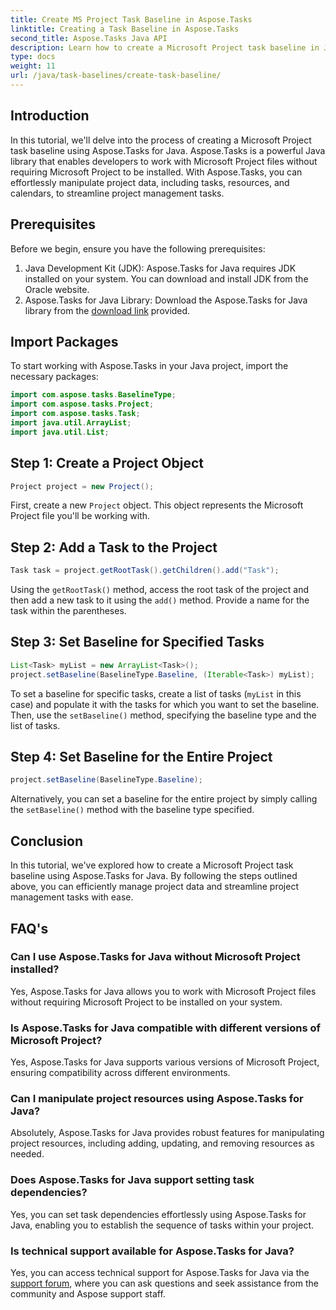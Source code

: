 ```yaml
---
title: Create MS Project Task Baseline in Aspose.Tasks
linktitle: Creating a Task Baseline in Aspose.Tasks
second_title: Aspose.Tasks Java API
description: Learn how to create a Microsoft Project task baseline in Java using Aspose.Tasks, a powerful library for managing project data effortlessly.
type: docs
weight: 11
url: /java/task-baselines/create-task-baseline/
---
```

## Introduction
In this tutorial, we'll delve into the process of creating a Microsoft Project task baseline using Aspose.Tasks for Java. Aspose.Tasks is a powerful Java library that enables developers to work with Microsoft Project files without requiring Microsoft Project to be installed. With Aspose.Tasks, you can effortlessly manipulate project data, including tasks, resources, and calendars, to streamline project management tasks.
## Prerequisites
Before we begin, ensure you have the following prerequisites:
1. Java Development Kit (JDK): Aspose.Tasks for Java requires JDK installed on your system. You can download and install JDK from the Oracle website.
2. Aspose.Tasks for Java Library: Download the Aspose.Tasks for Java library from the [download link](https://releases.aspose.com/tasks/java/) provided.

## Import Packages
To start working with Aspose.Tasks in your Java project, import the necessary packages:
```java
import com.aspose.tasks.BaselineType;
import com.aspose.tasks.Project;
import com.aspose.tasks.Task;
import java.util.ArrayList;
import java.util.List;
```

## Step 1: Create a Project Object
```java
Project project = new Project();
```
First, create a new `Project` object. This object represents the Microsoft Project file you'll be working with.
## Step 2: Add a Task to the Project
```java
Task task = project.getRootTask().getChildren().add("Task");
```
Using the `getRootTask()` method, access the root task of the project and then add a new task to it using the `add()` method. Provide a name for the task within the parentheses.
## Step 3: Set Baseline for Specified Tasks
```java
List<Task> myList = new ArrayList<Task>();
project.setBaseline(BaselineType.Baseline, (Iterable<Task>) myList);
```
To set a baseline for specific tasks, create a list of tasks (`myList` in this case) and populate it with the tasks for which you want to set the baseline. Then, use the `setBaseline()` method, specifying the baseline type and the list of tasks.
## Step 4: Set Baseline for the Entire Project
```java
project.setBaseline(BaselineType.Baseline);
```
Alternatively, you can set a baseline for the entire project by simply calling the `setBaseline()` method with the baseline type specified.

## Conclusion
In this tutorial, we've explored how to create a Microsoft Project task baseline using Aspose.Tasks for Java. By following the steps outlined above, you can efficiently manage project data and streamline project management tasks with ease.
## FAQ's
### Can I use Aspose.Tasks for Java without Microsoft Project installed?
Yes, Aspose.Tasks for Java allows you to work with Microsoft Project files without requiring Microsoft Project to be installed on your system.
### Is Aspose.Tasks for Java compatible with different versions of Microsoft Project?
Yes, Aspose.Tasks for Java supports various versions of Microsoft Project, ensuring compatibility across different environments.
### Can I manipulate project resources using Aspose.Tasks for Java?
Absolutely, Aspose.Tasks for Java provides robust features for manipulating project resources, including adding, updating, and removing resources as needed.
### Does Aspose.Tasks for Java support setting task dependencies?
Yes, you can set task dependencies effortlessly using Aspose.Tasks for Java, enabling you to establish the sequence of tasks within your project.
### Is technical support available for Aspose.Tasks for Java?
Yes, you can access technical support for Aspose.Tasks for Java via the [support forum](https://forum.aspose.com/c/tasks/15), where you can ask questions and seek assistance from the community and Aspose support staff.
